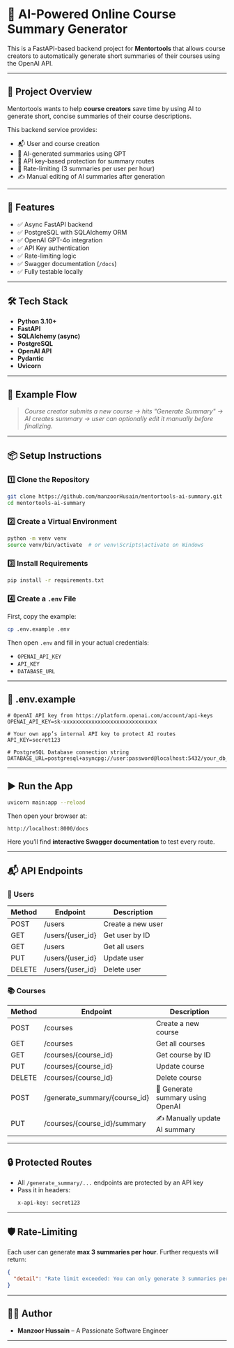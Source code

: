 
# 🧠 AI-Powered Online Course Summary Generator

This is a FastAPI-based backend project for **Mentortools** that allows course creators to automatically generate short summaries of their courses using the OpenAI API.

---

## 📌 Project Overview

Mentortools wants to help **course creators** save time by using AI to generate short, concise summaries of their course descriptions.

This backend service provides:

- 📬 User and course creation
- 🤖 AI-generated summaries using GPT
- 🔐 API key-based protection for summary routes
- 🚦 Rate-limiting (3 summaries per user per hour)
- ✍️ Manual editing of AI summaries after generation

---

## 🚀 Features

- ✅ Async FastAPI backend
- ✅ PostgreSQL with SQLAlchemy ORM
- ✅ OpenAI GPT-4o integration
- ✅ API Key authentication
- ✅ Rate-limiting logic
- ✅ Swagger documentation (`/docs`)
- ✅ Fully testable locally

---

## 🛠️ Tech Stack

- **Python 3.10+**
- **FastAPI**
- **SQLAlchemy (async)**
- **PostgreSQL**
- **OpenAI API**
- **Pydantic**
- **Uvicorn**

---

## 📸 Example Flow

> _Course creator submits a new course → hits "Generate Summary" → AI creates summary → user can optionally edit it manually before finalizing._

---

## 📦 Setup Instructions

### 1️⃣ Clone the Repository

```bash
git clone https://github.com/manzoorHusain/mentortools-ai-summary.git
cd mentortools-ai-summary
```

### 2️⃣ Create a Virtual Environment

```bash
python -m venv venv
source venv/bin/activate  # or venv\Scripts\activate on Windows
```

### 3️⃣ Install Requirements

```bash
pip install -r requirements.txt
```

### 4️⃣ Create a `.env` File

First, copy the example:

```bash
cp .env.example .env
```

Then open `.env` and fill in your actual credentials:
- `OPENAI_API_KEY`
- `API_KEY`
- `DATABASE_URL`

---

## 🔐 .env.example

```env
# OpenAI API key from https://platform.openai.com/account/api-keys
OPENAI_API_KEY=sk-xxxxxxxxxxxxxxxxxxxxxxxxxxxxxx

# Your own app’s internal API key to protect AI routes
API_KEY=secret123

# PostgreSQL Database connection string
DATABASE_URL=postgresql+asyncpg://user:password@localhost:5432/your_db_name
```

---

## ▶️ Run the App

```bash
uvicorn main:app --reload
```

Then open your browser at:

```
http://localhost:8000/docs
```

Here you’ll find **interactive Swagger documentation** to test every route.

---

## 📬 API Endpoints

### 👤 Users
| Method | Endpoint         | Description         |
|--------|------------------|---------------------|
| POST   | /users           | Create a new user   |
| GET    | /users/{user_id} | Get user by ID      |
| GET    | /users           | Get all users       |
| PUT    | /users/{user_id} | Update user         |
| DELETE | /users/{user_id} | Delete user         |

### 📚 Courses
| Method | Endpoint                      | Description                        |
|--------|-------------------------------|------------------------------------|
| POST   | /courses                      | Create a new course                |
| GET    | /courses                      | Get all courses                    |
| GET    | /courses/{course_id}          | Get course by ID                   |
| PUT    | /courses/{course_id}          | Update course                      |
| DELETE | /courses/{course_id}          | Delete course                      |
| POST   | /generate_summary/{course_id} | 🔐 Generate summary using OpenAI   |
| PUT    | /courses/{course_id}/summary  | ✍️ Manually update AI summary      |

---

## 🔒 Protected Routes

- All `/generate_summary/...` endpoints are protected by an API key
- Pass it in headers:
  ```
  x-api-key: secret123
  ```

---

## 🛡️ Rate-Limiting

Each user can generate **max 3 summaries per hour**.
Further requests will return:

```json
{
  "detail": "Rate limit exceeded: You can only generate 3 summaries per hour."
}
```

---

## 👨‍💻 Author

- **Manzoor Hussain** – A Passionate Software Engineer

---
